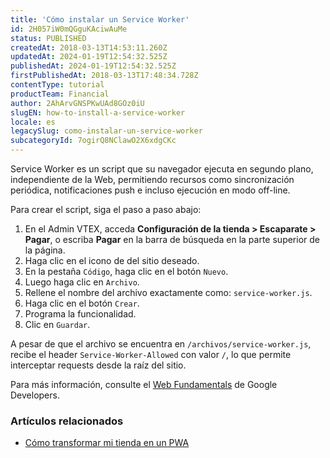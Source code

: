 ```yaml
---
title: 'Cómo instalar un Service Worker'
id: 2H057iW0mQGguKAciwAuMe
status: PUBLISHED
createdAt: 2018-03-13T14:53:11.260Z
updatedAt: 2024-01-19T12:54:32.525Z
publishedAt: 2024-01-19T12:54:32.525Z
firstPublishedAt: 2018-03-13T17:48:34.728Z
contentType: tutorial
productTeam: Financial
author: 2AhArvGNSPKwUAd8GOz0iU
slugEN: how-to-install-a-service-worker
locale: es
legacySlug: como-instalar-un-service-worker
subcategoryId: 7ogirQ8NClawO2X6xdgCKc
---
```


Service Worker es un script que su navegador ejecuta en segundo plano, independiente de la Web, permitiendo recursos como sincronización periódica, notificaciones push e incluso ejecución en modo off-line.

Para crear el script, siga el paso a paso abajo:

1. En el Admin VTEX, acceda **Configuración de la tienda > Escaparate > Pagar**, o escriba **Pagar** en la barra de búsqueda en la parte superior de la página.
2. Haga clic en el icono de <i class="fas fa-cog"></i> del sitio deseado.
3. En la pestaña `Código`, haga clic en el botón `Nuevo`.
4. Luego haga clic en `Archivo`.
5. Rellene el nombre del archivo exactamente como: `service-worker.js`.
6. Haga clic en el botón `Crear`.
7. Programa la funcionalidad.
8. Clic en `Guardar`.

A pesar de que el archivo se encuentra en `/archivos/service-worker.js`, recibe el header `Service-Worker-Allowed` con valor `/`, lo que permite interceptar requests desde la raíz del sitio.

Para más información, consulte el [Web Fundamentals](https://developers.google.com/web/fundamentals/primers/service-workers/) de Google Developers.

### Artículos relacionados

- [Cómo transformar mi tienda en un PWA](https://help.vtex.com/es/tutorial/como-transformar-el-sitio-de-mi-tienda-en-un-pwa--3i8VmYeToAUGKgo2kKK6I2)
